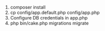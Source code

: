 1. composer install
2. cp config/app.default.php config/app.php
3. Configure DB credentials in app.php
4.  php bin/cake.php migrations migrate
